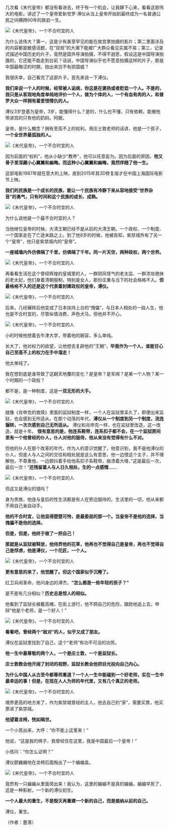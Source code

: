 
 几次看《末代皇帝》都没有看进去，终于有一个机会，让我静下心来，看看这部伟大的电影。讲述了一个皇帝爱新觉罗·溥仪从当上皇帝开始到最终成为一名普通公民之间横跨60年的跌宕一生。

![《末代皇帝》，一个不合时宜的人](http://p3.pstatp.com/large/pgc-image/1142d76e73274227a02866bfafc774af)
 


 为什么说伟大？第一，这是少有甚至罕见的能在故宫里拍摄的影片；第二里面涉及的内容都是敏感话题，在“双规”的大潮下能被广大群众看见实属不易；第三，记录式描述中国历史的片子，竟然是国外导演拍摄，不得不遐思，假设这是中国导演拍摄的，它还能不能走到台前？话说，中国导演似乎也不愿意拍摄这样的片子，那是中国最晦涩的时期，拍出来岂不有损国威？

 我很庆幸，自己看完了这部片子。首先来说一下溥仪。

 **我们来说一个人的时候，经常被人诟病，你这是在褒扬或者贬低一个人。不是的，我只是从客观地角度单纯地评价一个人，做为个体的人，一个有血有肉的人，和普罗大众一样拥有着爱恨情仇的人。**

 溥仪3岁登基为皇帝，3岁，能懂得什么？是的，什么也不懂，只有依赖。能被他带进宫的只有他的奶妈，阿嬷。

 皇帝，是什么概念？拥有至高不上的权利，用庄士敦老师的话讲，他是一个孩子，**一个全世界最孤独的人。**

![《末代皇帝》，一个不合时宜的人](http://p1.pstatp.com/large/pgc-image/cda841d147134d8a905d851fe1938925)
 


 因为前面的“权利”，他从小缺少“教养”，他可以任意妄为。因为后面的原因，**他又骨子里深藏小心翼翼和幽晦。而这种小心翼翼和幽晦，竟然伴随了他一生。**

 这部电影1987年就在意大利上映，直到2015年其3D修复版才在中国上海国际电影节上映。

 **我们的民族是一个成长的民族，能让一个民族有冷静下来从容地接受“世界杂音”的勇气，只有时间和这个民族的成长、成熟。**

![《末代皇帝》，一个不合时宜的人](http://p3.pstatp.com/large/pgc-image/3a83eaec780f40d5ad26dd3247b9cedf)
 


 为什么说他是一个最不合时宜的人？

 当他继位皇帝的时候，大清王朝已经不是从前的大清王朝。一个政权、一个制度、一个国家走在了亡途末路之上。到了他8岁的时候，他被告知，紫禁城外有了另一个“皇帝”，他只是紫禁城内的“皇帝”。

 **一座城墙内外仿佛隔了千里，仿佛隔了千年。同一片天空，两种政权，两个世界。**

![《末代皇帝》，一个不合时宜的人](http://p1.pstatp.com/large/pgc-image/d8995895a77b4d02953f8d6937286915)
 


 再看看生活在这个曾经辉煌的皇城里的人，一群阴风怪气的老太监、一群浓妆艳抹的老太妃，他们身着清朝服制，特别是女人，那份庄重与当下的社会格格不入。**但最格格不入的还是这个代表着封建政权的皇帝，溥仪。**

![《末代皇帝》，一个不合时宜的人](http://p1.pstatp.com/large/pgc-image/06b12b933cd94b50b285f8657afa4666)
 


 后来，几经辗转后他变成了日本扶持上台的“傀儡”，与日本人相处的一段人生，他也是不合时宜的，尽管纵情消费，声色犬马，但他并不开心。

![《末代皇帝》，一个不合时宜的人](http://p3.pstatp.com/large/pgc-image/bb8f718fcc1d4854a3cb23cae7bdf298)
 


 小的时候他想着去牛津大学，带着他的婉容，多么单纯。

 长大了，他对权力的欲望，让他想去复辟他的“王朝”，**毕竟作为一个人，谁能甘心自己至高不上的权力在手中溜走！**

 他太单纯了。

 我在想到底是谁导致了这翻天地覆的变化？是皇帝？是军阀？是某一个人物？某一个时期的一个政权？

 都不是，是一种制度，这是**一双无形的大手。**

![《末代皇帝》，一个不合时宜的人](http://p3.pstatp.com/large/pgc-image/95fb960003b744cdbdb94065d4f1e700)
 


 就像《肖申克的救赎》里面的监狱制度一样，一个人在监狱里呆久了，即便出来监狱，也会感到无所适从。在那个动荡的年代，**溥仪从一个制度到另一个制度，流连辗转，一次次感到自己无所适从。** 溥仪和肖申克一样，也在监狱里改造，这一改造，就是十年。 **很有意思的是，他连系鞋带，连系扣子都不会，在一个监狱房间里有一个他曾经的仆人，仆人对他的服侍，他从来没有觉得有什么不对。**

 但他的仆人在那个改革的年代，作为人的意识觉醒了，他意识到，我不是他溥仪的仆人。但是人与人之间的交往和相处就是这么有意思，他一边恨这个主子，并不理解他，不尊重他，一边颤抖着手给他系扣子系鞋带，崩溃着大嚎，”这是最后一次，最后一次！“**还残留着人与人日久相处，生的一点感情......**

![《末代皇帝》，一个不合时宜的人](http://p1.pstatp.com/large/pgc-image/ae39b0eb40bb41528f6a053a6c6d2d6e)
 


 但这又是溥仪的错吗？

 身为贵族，他连与皇后的性生活都是有人在旁边服侍的。生活里的一切，他从来都不用自己亲自动手。

 **他的不合时宜，让他显得楚楚可怜，是最委屈的那一个。当皇帝不是他的选择，当傀儡不是他的选择。**

 **但是，但是，他终于做了一把自己！**

 **那就是从监狱被释放，他侍弄他的花草，他再也不觉得自己是皇帝，再也不觉得自己是俘虏，他是溥仪，一个花匠，一个人。**

![《末代皇帝》，一个不合时宜的人](http://p1.pstatp.com/large/pgc-image/cf90dd3e71b74e85877540196e47c78f)
 


 **更有意思的来了，他觉醒了。但这个国家似乎沉睡了。**

 红卫兵闹革命，他问身边的溥杰，**“怎么都是一些年轻的孩子？”**

 是不是有几分相似？**历史总是惊人的相似。**

 他看到了监狱长被戴高帽，在街上游行，他不顾自己的危险，踉跄地追上去，申辩“他是个老师，是一个好人！”

![《末代皇帝》，一个不合时宜的人](http://p3.pstatp.com/large/pgc-image/6e4c8625c8ff41178ecd3a2d3d5d8114)
 


 **看看吧，曾经两个“敌对”的人，似乎又成了朋友。**

 溥仪在监狱里找到了自己，这个“老师”有功不可没的功劳。

 **他一生中最尊敬的两个人，一个是庄士敦，一个是监狱长。**

 **庄士敦教会他开阔了封闭的视野，监狱长教会他把目光投向自己内心。**

 **为什么中国人从古至今都尊师重道？一个人一生中能碰到一个好老师，实在一生中最幸运的事！但是，在现在人人为师的年代里，又有几个真正的老师。**

![《末代皇帝》，一个不合时宜的人](http://p3.pstatp.com/large/pgc-image/cf8ebd0dd7f141799b76e8366edee0ab)
 


 境界更高的地方来了，作为紫禁城曾经的主人，他去自己的“家”，需要买票，他买票进了紫禁城。

 **他望着龙椅，恍如隔世。**

 一个小孩出来，大呼：“你不能上这里来！”

 他说，“这是我的椅子，我曾经住在这里，我是中国最后一个皇帝！”

 小孩问：“你怎么证明？”

 溥仪颤巍巍地在龙椅后面掏出了一个蛐蛐盒。

![《末代皇帝》，一个不合时宜的人](http://p3.pstatp.com/large/pgc-image/4214b52068034140b9fbedb019cea098)
 


 竟然有一只蛐蛐从里面爬出来！我认为，这里的蛐蛐不是真的蛐蛐，蛐蛐早死了，这是一种影射，一个新的溥仪初生。

 **一个人最大的重生，不是毁灭再重建一个新的自己，而是接纳从前的自己。**

 溥仪，重生。

 （作者：墨落）
